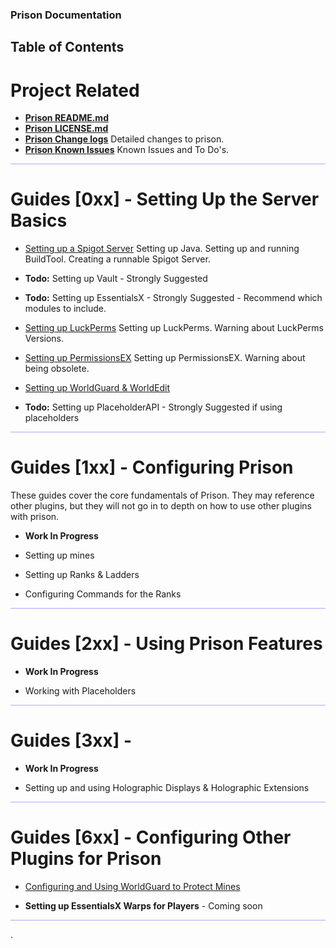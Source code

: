 
### Prison Documentation 
## Table of Contents

# Project Related

* **[Prison README.md](../README.md)**
* **[Prison LICENSE.md](../LICENSE.md)**
* **[Prison Change logs](../changelog_v3.2.md)** Detailed changes to prison.
* **[Prison Known Issues](../knownissues_v3.2.md)** Known Issues and To Do's.

<hr style="height:1px; border:none; color:#aaf; background-color:#aaf;">


# Guides [0xx] - Setting Up the Server Basics


* [Setting up a Spigot Server](prison_docs_010_setting_up_a_spigot_server.md)
	Setting up Java. Setting up and running BuildTool. Creating a runnable Spigot Server.


* **Todo:** Setting up Vault - Strongly Suggested


* **Todo:** Setting up EssentialsX - Strongly Suggested - Recommend which modules to include.


* [Setting up LuckPerms](prison_docs_020_setting_up_luckperms.md)
    Setting up LuckPerms. Warning about LuckPerms Versions.

* [Setting up PermissionsEX](prison_docs_020_setting_up_PermissionsEX.md)
    Setting up PermissionsEX. Warning about being obsolete.


* [Setting up WorldGuard & WorldEdit](prison_docs_026_setting_up_worldguard_worldedit.md)


* **Todo:** Setting up PlaceholderAPI - Strongly Suggested if using placeholders

<hr style="height:1px; border:none; color:#aaf; background-color:#aaf;">


# Guides [1xx] - Configuring Prison

These guides cover the core fundamentals of Prison.  They may reference other plugins, but they will not go in to depth on how to use other plugins with prison. 
 
* **Work In Progress**

* Setting up mines

* Setting up Ranks & Ladders

* Configuring Commands for the Ranks


<hr style="height:1px; border:none; color:#aaf; background-color:#aaf;">



# Guides [2xx] - Using Prison Features

* **Work In Progress**

* Working with Placeholders


<hr style="height:1px; border:none; color:#aaf; background-color:#aaf;">


# Guides [3xx] - 

* **Work In Progress**

* Setting up and using Holographic Displays & Holographic Extensions


<hr style="height:1px; border:none; color:#aaf; background-color:#aaf;">



# Guides [6xx] - Configuring Other Plugins for Prison


* [Configuring and Using WorldGuard to Protect Mines](prison_docs_626_configuring_worldguard_regions.md)


* **Setting up EssentialsX Warps for Players** - Coming soon





<hr style="height:1px; border:none; color:#aaf; background-color:#aaf;">
.

